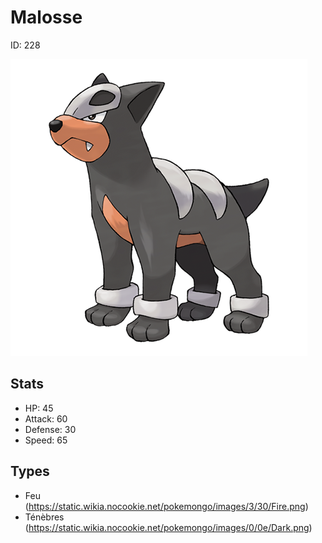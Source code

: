 # Malosse


ID: 228

![](https://raw.githubusercontent.com/PokeAPI/sprites/master/sprites/pokemon/other/official-artwork/228.png "Malosse")

## Stats


 - HP: 45
 - Attack: 60
 - Defense: 30
 - Speed: 65

## Types


 - Feu (https://static.wikia.nocookie.net/pokemongo/images/3/30/Fire.png)
 - Ténèbres (https://static.wikia.nocookie.net/pokemongo/images/0/0e/Dark.png)
